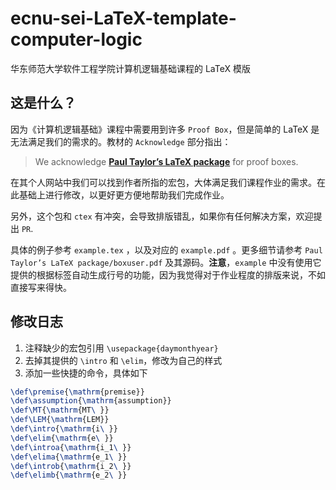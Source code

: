 # ecnu-sei-LaTeX-template-computer-logic
 华东师范大学软件工程学院计算机逻辑基础课程的 LaTeX 模版

## 这是什么？

因为《计算机逻辑基础》课程中需要用到许多 `Proof Box`，但是简单的 LaTeX 是无法满足我们的需求的。教材的 `Acknowledge` 部分指出：

> We acknowledge **[Paul Taylor’s LaTeX package](https://www.paultaylor.eu/proofs/)** for proof boxes.

在其个人网站中我们可以找到作者所指的宏包，大体满足我们课程作业的需求。在此基础上进行修改，以更好更方便地帮助我们完成作业。

另外，这个包和 `ctex` 有冲突，会导致排版错乱，如果你有任何解决方案，欢迎提出 `PR`.

具体的例子参考 `example.tex` ，以及对应的 `example.pdf` 。更多细节请参考 `Paul Taylor’s LaTeX package/boxuser.pdf` 及其源码。**注意**，`example` 中没有使用它提供的根据标签自动生成行号的功能，因为我觉得对于作业程度的排版来说，不如直接写来得快。

## 修改日志

1. 注释缺少的宏包引用 `\usepackage{daymonthyear}`
2. 去掉其提供的 `\intro` 和 `\elim`，修改为自己的样式
3. 添加一些快捷的命令，具体如下

```latex
\def\premise{\mathrm{premise}}
\def\assumption{\mathrm{assumption}}
\def\MT{\mathrm{MT\ }}
\def\LEM{\mathrm{LEM}}
\def\intro{\mathrm{i\ }}
\def\elim{\mathrm{e\ }}
\def\introa{\mathrm{i_1\ }}
\def\elima{\mathrm{e_1\ }}
\def\introb{\mathrm{i_2\ }}
\def\elimb{\mathrm{e_2\ }}
```

